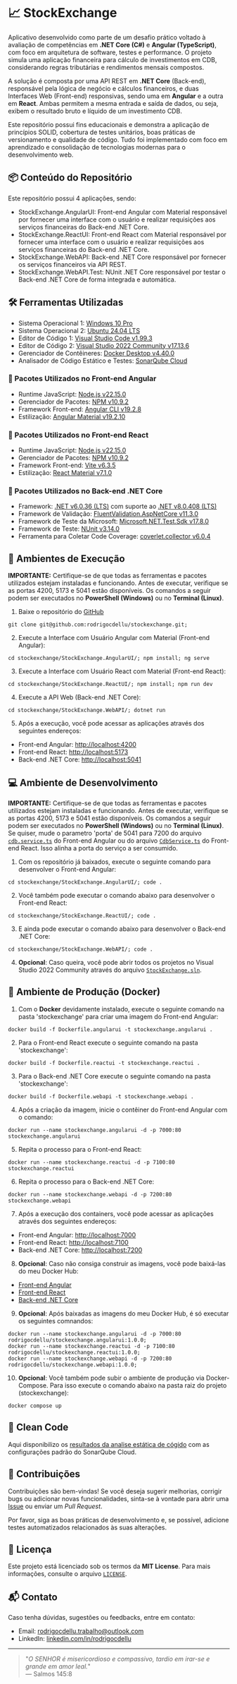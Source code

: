 # 📈 StockExchange

Aplicativo desenvolvido como parte de um desafio prático voltado à avaliação de competências em **.NET Core (C#)** e **Angular (TypeScript)**, com foco em arquitetura de software, testes e performance. O projeto simula uma aplicação financeira para cálculo de investimentos em CDB, considerando regras tributárias e rendimentos mensais compostos.

A solução é composta por uma API REST em **.NET Core** (Back-end), responsável pela lógica de negócio e cálculos financeiros, e duas Interfaces Web (Front-end) responsivas, sendo uma em **Angular** e a outra em **React**. Ambas permitem a mesma entrada e saída de dados, ou seja, exibem o resultado bruto e líquido de um investimento CDB.

Este repositório possui fins educacionais e demonstra a aplicação de princípios SOLID, cobertura de testes unitários, boas práticas de versionamento e qualidade de código. Tudo foi implementado com foco em aprendizado e consolidação de tecnologias modernas para o desenvolvimento web.

## 📦 Conteúdo do Repositório

Este repositório possui 4 aplicações, sendo:
- StockExchange.AngularUI: Front-end Angular com Material responsável por fornecer uma interface com o usuário e realizar requisições aos serviços financeiras do Back-end .NET Core.
- StockExchange.ReactUI: Front-end React com Material responsável por fornecer uma interface com o usuário e realizar requisições aos serviços financeiras do Back-end .NET Core.
- StockExchange.WebAPI: Back-end .NET Core responsável por fornecer os serviços financeiros via API REST.
- StockExchange.WebAPI.Test: NUnit .NET Core responsável por testar o Back-end .NET Core de forma integrada e automática.

## 🛠️ Ferramentas Utilizadas

- Sistema Operacional 1: [Windows 10 Pro](#)
- Sistema Operacional 2: [Ubuntu 24.04 LTS](https://ubuntu.com/download/desktop)  
- Editor de Código 1: [Visual Studio Code v1.99.3](https://code.visualstudio.com/download)
- Editor de Código 2: [Visual Studio 2022 Community v17.13.6](https://visualstudio.microsoft.com/pt-br/downloads)  
- Gerenciador de Contêineres: [Docker Desktop v4.40.0](https://www.docker.com/products/docker-desktop)
- Analisador de Código Estático e Testes: [SonarQube Cloud](https://sonarcloud.io)  

### 🎨 Pacotes Utilizados no Front-end Angular

- Runtime JavaScript: [Node.js v22.15.0](https://nodejs.org/pt)
- Gerenciador de Pacotes: [NPM v10.9.2](https://www.npmjs.com/package/npm/v/10.9.2)
- Framework Front-end: [Angular CLI v19.2.8](https://github.com/angular/angular-cli)
- Estilização: [Angular Material v19.2.10](https://github.com/angular/angular-cli)

### 🎨 Pacotes Utilizados no Front-end React

- Runtime JavaScript: [Node.js v22.15.0](https://nodejs.org/pt)
- Gerenciador de Pacotes: [NPM v10.9.2](https://www.npmjs.com/package/npm/v/10.9.2)
- Framework Front-end: [Vite v6.3.5](https://www.npmjs.com/package/vite/v/6.3.5)
- Estilização: [React Material v7.1.0](https://www.npmjs.com/package/@mui/material/v/7.1.0)

### 🔧 Pacotes Utilizados no Back-end .NET Core

- Framework: [.NET v6.0.36 (LTS)](https://dotnet.microsoft.com/pt-br/download/dotnet/6.0) com suporte ao [.NET v8.0.408 (LTS)](https://dotnet.microsoft.com/pt-br/download/dotnet/8.0)  
- Framework de Validação: [FluentValidation.AspNetCore v11.3.0](https://www.nuget.org/packages/fluentvalidation.aspnetcore/11.3.0)
- Framework de Teste da Microsoft: [Microsoft.NET.Test.Sdk v17.8.0](https://www.nuget.org/packages/Microsoft.NET.Test.Sdk/17.8.0)
- Framework de Teste: [NUnit v3.14.0](https://www.nuget.org/packages/NUnit/3.14.0)  
- Ferramenta para Coletar Code Coverage: [coverlet.collector v6.0.4](https://www.nuget.org/packages/coverlet.collector/6.0.4)

## 🚀 Ambientes de Execução

**IMPORTANTE:**
Certifique-se de que todas as ferramentas e pacotes utilizados estejam instaladas e funcionando.
Antes de executar, verifique se as portas 4200, 5173 e 5041 estão disponíveis.
Os comandos a seguir podem ser executados no **PowerShell (Windows)** ou no **Terminal (Linux)**.

1. Baixe o repositório do [GitHub](https://github.com/rodrigocdellu/stockexchange)

```
git clone git@github.com:rodrigocdellu/stockexchange.git;
```

2. Execute a Interface com Usuário Angular com Material (Front-end Angular):

```
cd stockexchange/StockExchange.AngularUI/; npm install; ng serve
```

3. Execute a Interface com Usuário React com Material (Front-end React):

```
cd stockexchange/StockExchange.ReactUI/; npm install; npm run dev
```

4. Execute a API Web (Back-end .NET Core):

```
cd stockexchange/StockExchange.WebAPI/; dotnet run
```

5. Após a execução, você pode acessar as aplicações através dos seguintes endereços:

- Front-end Angular: [http://localhost:4200](http://localhost:4200)
- Front-end React: [http://localhost:5173](http://localhost:5173)
- Back-end .NET Core: [http://localhost:5041](http://localhost:5041)

## 💻 Ambiente de Desenvolvimento

**IMPORTANTE:**
Certifique-se de que todas as ferramentas e pacotes utilizados estejam instaladas e funcionando.
Antes de executar, verifique se as portas 4200, 5173 e 5041 estão disponíveis.
Os comandos a seguir podem ser executados no **PowerShell (Windows)** ou no **Terminal (Linux)**.
Se quiser, mude o parametro 'porta' de 5041 para 7200 do arquivo [`cdb.service.ts`](./StockExchange.AngularUI/src/app/services/cdb.service.ts) do Front-end Angular ou do arquivo [`CdbService.ts`](./StockExchange.ReactUI/src/app/services/CdbService.ts) do Front-end React. Isso alinha a porta do serviço a ser consumido.

1. Com os repositório já baixados, execute o seguinte comando para desenvolver o Front-end Angular:

```
cd stockexchange/StockExchange.AngularUI/; code .
```

2. Você também pode executar o comando abaixo para desenvolver o Front-end React:

```
cd stockexchange/StockExchange.ReactUI/; code .
```

3. E ainda pode executar o comando abaixo para desenvolver o Back-end .NET Core:

```
cd stockexchange/StockExchange.WebAPI/; code .
```

4. **Opcional**: Caso queira, você pode abrir todos os projetos no Visual Studio 2022 Community através do arquivo [`StockExchange.sln`](./stockexchange.sln).

## 🐳 Ambiente de Produção (Docker)

1. Com o **Docker** devidamente instalado, execute o seguinte comando na pasta 'stockexchange' para criar uma imagem do Front-end Angular:

```
docker build -f Dockerfile.angularui -t stockexchange.angularui .
```

2. Para o Front-end React execute o seguinte comando na pasta 'stockexchange':

```
docker build -f Dockerfile.reactui -t stockexchange.reactui .
```

3. Para o Back-end .NET Core execute o seguinte comando na pasta 'stockexchange':

```
docker build -f Dockerfile.webapi -t stockexchange.webapi .
```

4. Após a criação da imagem, inicie o contêiner do Front-end Angular com o comando:

```
docker run --name stockexchange.angularui -d -p 7000:80 stockexchange.angularui
```

5. Repita o processo para o Front-end React:

```
docker run --name stockexchange.reactui -d -p 7100:80 stockexchange.reactui
```

6. Repita o processo para o Back-end .NET Core:

```
docker run --name stockexchange.webapi -d -p 7200:80 stockexchange.webapi
```

7. Após a execução dos containers, você pode acessar as aplicações através dos seguintes endereços:

- Front-end Angular: [http://localhost:7000](http://localhost:7000)
- Front-end React: [http://localhost:7100](http://localhost:7100)
- Back-end .NET Core: [http://localhost:7200](http://localhost:7200)

8. **Opcional**: Caso não consiga construir as imagens, você pode baixá-las do meu Docker Hub:

- [Front-end Angular](https://hub.docker.com/r/rodrigocdellu/stockexchange.angularui)
- [Front-end React](https://hub.docker.com/r/rodrigocdellu/stockexchange.reactui)
- [Back-end .NET Core](https://hub.docker.com/r/rodrigocdellu/stockexchange.webapi)

9. **Opcional**: Após baixadas as imagens do meu Docker Hub, é só executar os seguintes comnandos:

```
docker run --name stockexchange.angularui -d -p 7000:80 rodrigocdellu/stockexchange.angularui:1.0.0;
docker run --name stockexchange.reactui -d -p 7100:80 rodrigocdellu/stockexchange.reactui:1.0.0;
docker run --name stockexchange.webapi -d -p 7200:80 rodrigocdellu/stockexchange.webapi:1.0.0;
```

10. **Opcional**: Você também pode subir o ambiente de produção via Docker-Compose. Para isso execute o comando abaixo na pasta raiz do projeto (stockexchange):

```
docker compose up
```

## 🤍 Clean Code

Aqui disponibilizo os [resultados da analise estática de cógido](https://sonarcloud.io/project/overview?id=rodrigocdellu_stockexchange) com as configurações padrão do SonarQube Cloud.

## 🤝 Contribuições

Contribuições são bem-vindas! Se você deseja sugerir melhorias, corrigir bugs ou adicionar novas funcionalidades, sinta-se à vontade para abrir uma [Issue](https://github.com/rodrigocdellu/stockexchange/issues) ou enviar um *Pull Request*.

Por favor, siga as boas práticas de desenvolvimento e, se possível, adicione testes automatizados relacionados às suas alterações.

## 📄 Licença

Este projeto está licenciado sob os termos da **MIT License**. Para mais informações, consulte o arquivo [`LICENSE`](./LICENSE.md).

## 📬 Contato

Caso tenha dúvidas, sugestões ou feedbacks, entre em contato:

- Email: [rodrigocdellu.trabalho@outlook.com](mailto:rodrigocdellu.trabalho@outlook.com)
- LinkedIn: [linkedin.com/in/rodrigocdellu](https://linkedin.com/in/rodrigocdellu)

---

> "_O SENHOR é misericordioso e compassivo, tardio em irar-se e grande em amor leal._"  
> — Salmos 145:8
